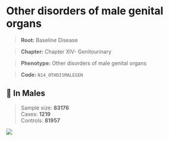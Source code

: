 # Other disorders of male genital organs

> **Root:** Baseline Disease  

> **Chapter:** Chapter XIV- Genitourinary  

> **Phenotype:** Other disorders of male genital organs  

> **Code:** `N14_OTHDISMALEGEN`

## 👨 In Males  
> Sample size: **83176**  
> Cases: **1219**  
> Controls: **81957**
<img src="/Disease/Figures/ALL/Incidence/N14_OTHDISMALEGEN.png"/>
<CsvTable src="/Disease/Data/ALL/Incidence/COX_N14_OTHDISMALEGEN.csv" label="🔍 View full results" />
